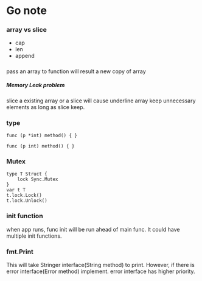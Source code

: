 # Go note


### array vs slice
- cap
- len
- append


#####
pass an array to function will result a new copy of array

##### Memory Leak problem
slice a existing array or a slice will cause underline array keep unnecessary elements as long as slice keep.



### type

```pointer receiver
func (p *int) method() { }
```

```value receiver
func (p int) method() { }
```

### Mutex

```
type T Struct {
    lock Sync.Mutex
}
var t T
t.lock.Lock()
t.lock.Unlock()
```


### init function
when app runs, func init will be run ahead of main func.
It could have multiple init functions.


### fmt.Print
This will take Stringer interface(String method) to print.
However, if there is error interface(Error method) implement. error interface has higher priority.